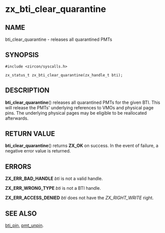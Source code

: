 # zx_bti_clear_quarantine

## NAME

bti_clear_quarantine - releases all quarantined PMTs

## SYNOPSIS

```
#include <zircon/syscalls.h>

zx_status_t zx_bti_clear_quarantine(zx_handle_t bti);

```

## DESCRIPTION

**bti_clear_quarantine**() releases all quarantined PMTs for the given BTI.
This will release the PMTs' underlying references to VMOs and physical page
pins.  The underlying physical pages may be eligible to be reallocated
afterwards.

## RETURN VALUE

**bti_clear_quarantine**() returns **ZX_OK** on success.
In the event of failure, a negative error value is returned.

## ERRORS

**ZX_ERR_BAD_HANDLE**  *bti* is not a valid handle.

**ZX_ERR_WRONG_TYPE**  *bti* is not a BTI handle.

**ZX_ERR_ACCESS_DENIED** *bti* does not have the *ZX_RIGHT_WRITE* right.

## SEE ALSO

[bti_pin](bti_pin.md),
[pmt_unpin](pmt_unpin.md).
